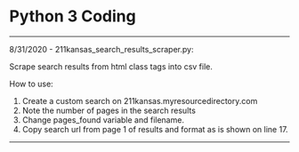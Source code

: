 # Python 3 Coding

---
8/31/2020 - 211kansas_search_results_scraper.py:

Scrape search results from html class tags into csv file.

How to use:
1. Create a custom search on 211kansas.myresourcedirectory.com
2. Note the number of pages in the search results
3. Change pages_found variable and filename.
4. Copy search url from page 1 of results and format as is shown on line 17.
---
